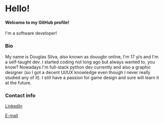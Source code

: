 # Hello!
#### Welcome to my GitHub profile!

I'm a software developer!

### Bio

My name is Douglas Silva, also known as douugbr online, I'm 17 y/o and I'm a self-taught dev. I started coding not long ago but always wanted to, you know? Nowadays I'm full-stack python dev currently and also a graphic designer (so I got a decent UI/UX knowledge even though I never really studied any of it). I still have a passion for game design and sure will learn it at the future.

### Contact info

[LinkedIn](https://www.linkedin.com/in/douugbr/ "LinkedIn")

[E-mail](mailto:douugbr@gmail.com "Me mande um e-mail!")

<!--
**douugbr/douugbr** is a ✨ _special_ ✨ repository because its `README.md` (this file) appears on your GitHub profile.

Here are some ideas to get you started:

- 🔭 I’m currently working on ...
- 🌱 I’m currently learning ...
- 👯 I’m looking to collaborate on ...
- 🤔 I’m looking for help with ...
- 💬 Ask me about ...
- 📫 How to reach me: ...
- 😄 Pronouns: ...
- ⚡ Fun fact: ...
-->
